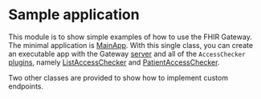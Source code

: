 # Sample application

This module is to show simple examples of how to use the FHIR Gateway. The
minimal application is
[MainApp](src/main/java/com/google/fhir/gateway/MainApp.java). With this single
class, you can create an executable app with the Gateway [server](../server) and
all of the `AccessChecker` [plugins](../plugins), namely
[ListAccessChecker](../plugins/src/main/java/com/google/fhir/gateway/plugin/ListAccessChecker.java)
and
[PatientAccessChecker](../plugins/src/main/java/com/google/fhir/gateway/plugin/PatientAccessChecker.java).

Two other classes are provided to show how to implement custom endpoints.
